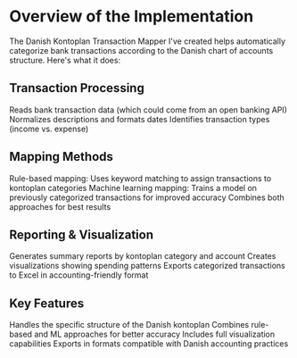 # Overview of the Implementation
The Danish Kontoplan Transaction Mapper I've created helps automatically categorize bank transactions according to the Danish chart of accounts structure. Here's what it does:

## Transaction Processing

Reads bank transaction data (which could come from an open banking API)
Normalizes descriptions and formats dates
Identifies transaction types (income vs. expense)


## Mapping Methods

Rule-based mapping: Uses keyword matching to assign transactions to kontoplan categories
Machine learning mapping: Trains a model on previously categorized transactions for improved accuracy
Combines both approaches for best results


## Reporting & Visualization

Generates summary reports by kontoplan category and account
Creates visualizations showing spending patterns
Exports categorized transactions to Excel in accounting-friendly format



## Key Features

Handles the specific structure of the Danish kontoplan
Combines rule-based and ML approaches for better accuracy
Includes full visualization capabilities
Exports in formats compatible with Danish accounting practices
